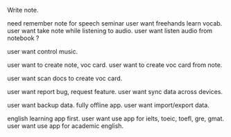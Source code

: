 Write note.

need remember note for speech seminar
user want freehands learn vocab.
user want take note while listening to audio.
user want listen audio from notebook ?

user want control music.

user want to create note, voc card.
user want to create voc card from note.

user want scan docs to create voc card.

user want report bug, request feature.
user want sync data across devices.

user want backup data.
fully offline app.
user want import/export data.

english learning app first.
user want use app for ielts, toeic, toefl, gre, gmat.
user want use app for academic english.
